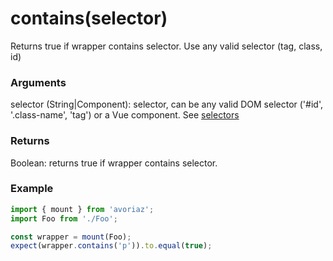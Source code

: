 # contains(selector)

Returns true if wrapper contains selector. Use any valid selector (tag, class, id)

### Arguments

selector (String|Component): selector, can be any valid DOM selector ('#id', '.class-name', 'tag') or a Vue component. See [selectors](/api/selectors)

### Returns

Boolean: returns true if wrapper contains selector.

### Example

```js
import { mount } from 'avoriaz';
import Foo from './Foo';

const wrapper = mount(Foo);
expect(wrapper.contains('p')).to.equal(true);
```